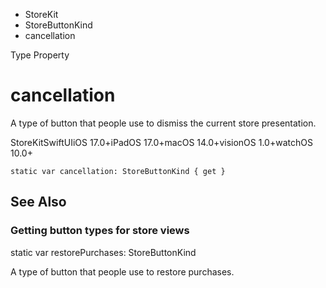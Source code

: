 

- StoreKit
- StoreButtonKind
-  cancellation 

Type Property

# cancellation

A type of button that people use to dismiss the current store presentation.

StoreKitSwiftUIiOS 17.0+iPadOS 17.0+macOS 14.0+visionOS 1.0+watchOS 10.0+

``` source
static var cancellation: StoreButtonKind { get }
```

## See Also

### Getting button types for store views

static var restorePurchases: StoreButtonKind

A type of button that people use to restore purchases.


